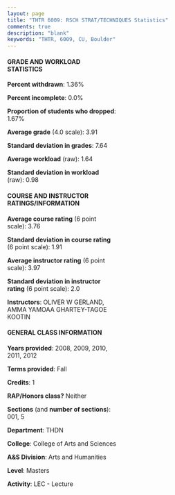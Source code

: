 ```yaml
---
layout: page
title: "THTR 6009: RSCH STRAT/TECHNIQUES Statistics"
comments: true
description: "blank"
keywords: "THTR, 6009, CU, Boulder"
--- 
```

<head>
<script src="https://ajax.googleapis.com/ajax/libs/jquery/2.1.3/jquery.min.js"></script>
<script src="https://dl.dropboxusercontent.com/s/pc42nxpaw1ea4o9/highcharts.js?dl=0"></script>
<!-- <script src="../assets/js/highcharts.js"></script> -->
<style type="text/css">@font-face {
	font-family: "Bebas Neue";
	src: url(https://www.filehosting.org/file/details/544349/BebasNeue%20Regular.otf) format("opentype");
	}
	h1.Bebas { 
		font-family: "Bebas Neue", Verdana, Tahoma;
	}
</style>
</head>
<body>
	<div id="container" style="float: right; width: 45%; height: 88%; margin-left: 2.5%; margin-right: 2.5%;"></div>
	<script language="JavaScript">
		$(document).ready(function() {
		var chart = {type: 'column'};
		var title = {text: 'Grade Distribution'};
		var xAxis = {categories: ['A','B','C','D','F'],crosshair: true};
		var yAxis = {min: 0,title: {text: 'Percentage'}};
		var tooltip = {headerFormat: '<center><b><span style="font-size:20px">{point.key}</span></b></center>',
		               pointFormat: '<td style="padding:0"><b>{point.y:.1f}%</b></td>',
		               footerFormat: '</table>',shared: true,useHTML: true};
		var plotOptions = {column: {pointPadding: 0.0,borderWidth: 0}};  
		var credits = {enabled: false};var series= [{name: 'Percent',data: [94.92,5.08,0.0,0.0,0.0,]}];
		var json = {};
		json.chart = chart;
		json.title = title;
		json.tooltip = tooltip;
		json.xAxis = xAxis;
		json.yAxis = yAxis;  
		json.series = series;
		json.plotOptions = plotOptions;  
		json.credits = credits;
		$('#container').highcharts(json);
	});
	</script>
</body>
			   
#### GRADE AND WORKLOAD STATISTICS

**Percent withdrawn**: 1.36%

**Percent incomplete**: 0.0%

**Proportion of students who dropped**: 1.67%

**Average grade** (4.0 scale): 3.91

**Standard deviation in grades**: 7.64

**Average workload** (raw): 1.64

**Standard deviation in workload** (raw): 0.98

#### COURSE AND INSTRUCTOR RATINGS/INFORMATION

**Average course rating** (6 point scale): 3.76

**Standard deviation in course rating** (6 point scale): 1.91

**Average instructor rating** (6 point scale): 3.97

**Standard deviation in instructor rating** (6 point scale): 2.0

**Instructors**: OLIVER W GERLAND, AMMA YAMOAA GHARTEY-TAGOE KOOTIN

#### GENERAL CLASS INFORMATION

**Years provided**: 2008, 2009, 2010, 2011, 2012

**Terms provided**: Fall

**Credits**: 1

**RAP/Honors class?** Neither

**Sections** (and **number of sections**): 001, 5

**Department**: THDN

**College**: College of Arts and Sciences

**A&S Division**: Arts and Humanities

**Level**: Masters

**Activity**: LEC - Lecture